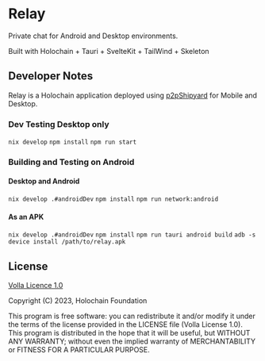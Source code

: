 # Relay

Private chat for Android and Desktop environments.

Built with Holochain + Tauri + SvelteKit + TailWind + Skeleton

## Developer Notes

Relay is a Holochain application deployed using [p2pShipyard](https://darksoil.studio/p2p-shipyard/) for Mobile and Desktop.  

### Dev Testing Desktop only

`nix develop`
`npm install`
`npm run start`

### Building and Testing on Android

#### Desktop and Android

`nix develop .#androidDev`
`npm install`
`npm run network:android`

#### As an APK

`nix develop .#androidDev`
`npm install`
`npm run tauri android build`
`adb -s device install /path/to/relay.apk`


## License

[Volla Licence 1.0](https://github.com/holochain-apps/relay/blob/main/LICENSE.txt)

Copyright (C) 2023, Holochain Foundation

This program is free software: you can redistribute it and/or modify it under the terms of the license
provided in the LICENSE file (Volla License 1.0). This program is distributed in the hope that it will be useful,
but WITHOUT ANY WARRANTY; without even the implied warranty of MERCHANTABILITY or FITNESS FOR A PARTICULAR PURPOSE.
